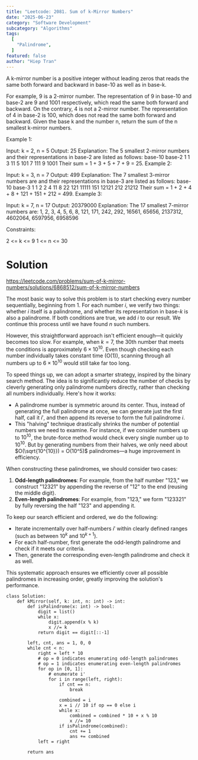 ```yaml
---
title: "Leetcode: 2081. Sum of k-Mirror Numbers"
date: "2025-06-23"
category: "Software Development"
subcategory: "Algorithms"
tags:
  [
    "Palindrome",
  ]
featured: false
author: "Hiep Tran"
---
```


A k-mirror number is a positive integer without leading zeros that reads the same both forward and backward in base-10 as well as in base-k.

For example, 9 is a 2-mirror number. The representation of 9 in base-10 and base-2 are 9 and 1001 respectively, which read the same both forward and backward.
On the contrary, 4 is not a 2-mirror number. The representation of 4 in base-2 is 100, which does not read the same both forward and backward.
Given the base k and the number n, return the sum of the n smallest k-mirror numbers.

Example 1:

Input: k = 2, n = 5
Output: 25
Explanation:
The 5 smallest 2-mirror numbers and their representations in base-2 are listed as follows:
base-10 base-2
1 1
3 11
5 101
7 111
9 1001
Their sum = 1 + 3 + 5 + 7 + 9 = 25.
Example 2:

Input: k = 3, n = 7
Output: 499
Explanation:
The 7 smallest 3-mirror numbers are and their representations in base-3 are listed as follows:
base-10 base-3
1 1
2 2
4 11
8 22
121 11111
151 12121
212 21212
Their sum = 1 + 2 + 4 + 8 + 121 + 151 + 212 = 499.
Example 3:

Input: k = 7, n = 17
Output: 20379000
Explanation: The 17 smallest 7-mirror numbers are:
1, 2, 3, 4, 5, 6, 8, 121, 171, 242, 292, 16561, 65656, 2137312, 4602064, 6597956, 6958596

Constraints:

2 <= k <= 9
1 <= n <= 30

# Solution

https://leetcode.com/problems/sum-of-k-mirror-numbers/solutions/6868512/sum-of-k-mirror-numbers

The most basic way to solve this problem is to start checking every number sequentially, beginning from 1. For each number $i$, we verify two things: whether $i$ itself is a palindrome, and whether its representation in base-$k$ is also a palindrome. If both conditions are true, we add $i$ to our result. We continue this process until we have found $n$ such numbers.

However, this straightforward approach isn't efficient enough—it quickly becomes too slow. For example, when $k = 7$, the 30th number that meets the conditions is approximately $6 \times 10^{10}$. Even though checking each number individually takes constant time (O(1)), scanning through all numbers up to $6 \times 10^{10}$ would still take far too long.

To speed things up, we can adopt a smarter strategy, inspired by the binary search method. The idea is to significantly reduce the number of checks by cleverly generating only palindrome numbers directly, rather than checking all numbers individually. Here's how it works:

* A palindrome number is symmetric around its center. Thus, instead of generating the full palindrome at once, we can generate just the first half, call it $i'$, and then append its reverse to form the full palindrome $i$.
* This "halving" technique drastically shrinks the number of potential numbers we need to examine. For instance, if we consider numbers up to $10^{10}$, the brute-force method would check every single number up to $10^{10}$. But by generating numbers from their halves, we only need about $O(\sqrt{10^{10}}) = O(10^5)$ palindromes—a huge improvement in efficiency.

When constructing these palindromes, we should consider two cases:

1. **Odd-length palindromes**: For example, from the half number "123," we construct "12321" by appending the reverse of "12" to the end (reusing the middle digit).
2. **Even-length palindromes**: For example, from "123," we form "123321" by fully reversing the half "123" and appending it.

To keep our search efficient and ordered, we do the following:

* Iterate incrementally over half-numbers $i'$ within clearly defined ranges (such as between $10^k$ and $10^{k+1}$).
* For each half-number, first generate the odd-length palindrome and check if it meets our criteria.
* Then, generate the corresponding even-length palindrome and check it as well.

This systematic approach ensures we efficiently cover all possible palindromes in increasing order, greatly improving the solution's performance.


```
class Solution:
    def kMirror(self, k: int, n: int) -> int:
        def isPalindrome(x: int) -> bool:
            digit = list()
            while x:
                digit.append(x % k)
                x //= k
            return digit == digit[::-1]

        left, cnt, ans = 1, 0, 0
        while cnt < n:
            right = left * 10
            # op = 0 indicates enumerating odd-length palindromes
            # op = 1 indicates enumerating even-length palindromes
            for op in [0, 1]:
                # enumerate i'
                for i in range(left, right):
                    if cnt == n:
                        break

                    combined = i
                    x = i // 10 if op == 0 else i
                    while x:
                        combined = combined * 10 + x % 10
                        x //= 10
                    if isPalindrome(combined):
                        cnt += 1
                        ans += combined
            left = right

        return ans
```